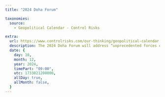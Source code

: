 ```yaml
---
title: "2024 Doha Forum"

taxonomies:
  source:
    - Geopolitical Calendar - Control Risks

extra:
  url: https://www.controlrisks.com/our-thinking/geopolitical-calendar
  description: The 2024 Doha Forum will address “unprecedented forces of fragmentation rippling through geopolitics, technology, and international trade”. It features prominent speakers including UN Secretary General Antonio Guterres, US Envoy Tim Lenderking, Chatham House Director Bronwen Maddox, US Senator Lindsey Graham, and other political and civil society figures. Location- Qatar.
  date: {
    day: 10,
    month: 12,
    year: 2024,
    timePart: "09:00",
    utc: 1733821200000,
    allDay: true,
    allMonth: false,
  }
---
```


